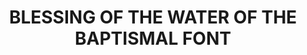 ---
capo: 0
id: 0
lang: en-us
page: '10'
step: lit
subtitle: ''
tags:
- pas
title: BLESSING OF THE WATER OF THE BAPTISMAL FONT
---